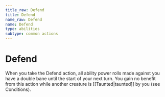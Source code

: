 ```yaml
---
title_raw: Defend
title: Defend
name_raw: Defend
name: Defend
type: abilities
subtype: common actions
---
```


# Defend

When you take the Defend action, all ability power rolls made against you have a double bane until the start of your next turn. You gain no benefit from this action while another creature is [[Taunted|taunted]] by you (see Conditions).
